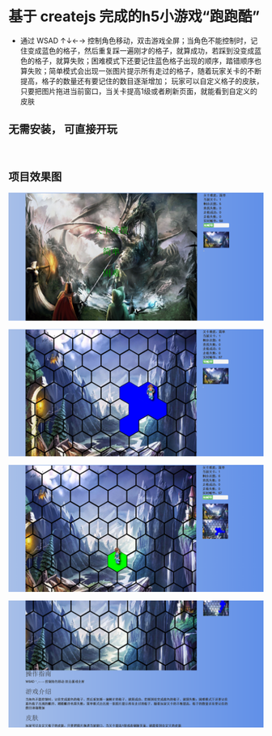 # 基于 createjs 完成的h5小游戏“跑跑酷”
-  通过 WSAD ↑↓←→ 控制角色移动，双击游戏全屏；当角色不能控制时，记住变成蓝色的格子，然后重复踩一遍刚才的格子，就算成功，若踩到没变成蓝色的格子，就算失败；困难模式下还要记住蓝色格子出现的顺序，踏错顺序也算失败；简单模式会出现一张图片提示所有走过的格子，随着玩家关卡的不断提高，格子的数量还有要记住的数目逐渐增加； 玩家可以自定义格子的皮肤，只要把图片拖进当前窗口，当关卡提高1级或者刷新页面，就能看到自定义的皮肤



## 无需安装， 可直接开玩
 
## 项目效果图


![](https://github.com/13025214712/paopaoku/blob/master/screenshots/1.png)

![](https://github.com/13025214712/paopaoku/blob/master/screenshots/2.png)

![](https://github.com/13025214712/paopaoku/blob/master/screenshots/3.png)

![](https://github.com/13025214712/paopaoku/blob/master/screenshots/4.png)



